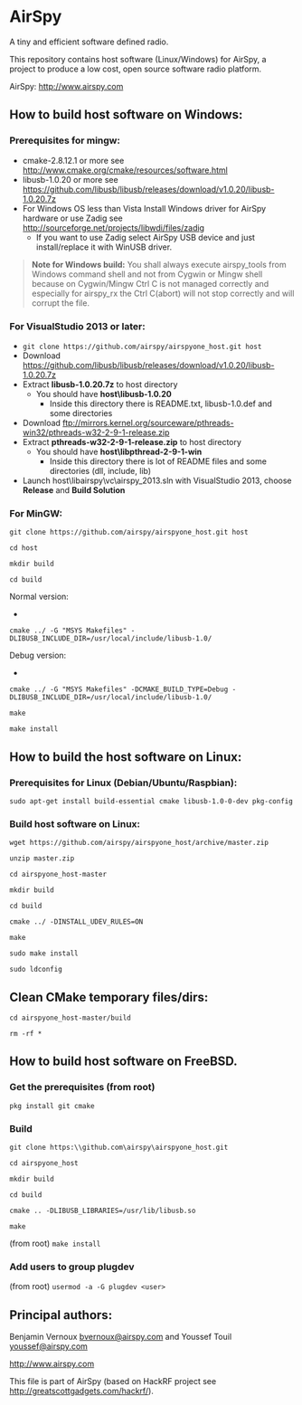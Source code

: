 AirSpy
======

A tiny and efficient software defined radio.

This repository contains host software (Linux/Windows) for AirSpy, a project to
produce a low cost, open source software radio platform.

AirSpy: http://www.airspy.com

## How to build host software on Windows:

### Prerequisites for mingw:

* cmake-2.8.12.1 or more see http://www.cmake.org/cmake/resources/software.html
* libusb-1.0.20 or more see https://github.com/libusb/libusb/releases/download/v1.0.20/libusb-1.0.20.7z
* For Windows OS less than Vista Install Windows driver for AirSpy hardware or use Zadig see http://sourceforge.net/projects/libwdi/files/zadig
  - If you want to use Zadig  select AirSpy USB device and just install/replace it with WinUSB driver.

>**Note for Windows build:**
 You shall always execute airspy_tools from Windows command shell and not from Cygwin or Mingw shell because on Cygwin/Mingw
 Ctrl C is not managed correctly and especially for airspy_rx the Ctrl C(abort) will not stop correctly and will corrupt the file.

### For VisualStudio 2013 or later:

* `git clone https://github.com/airspy/airspyone_host.git host`
* Download https://github.com/libusb/libusb/releases/download/v1.0.20/libusb-1.0.20.7z
* Extract **libusb-1.0.20.7z** to host directory
  * You should have **host\libusb-1.0.20**
    * Inside this directory there is README.txt, libusb-1.0.def and some directories
* Download ftp://mirrors.kernel.org/sourceware/pthreads-win32/pthreads-w32-2-9-1-release.zip
* Extract **pthreads-w32-2-9-1-release.zip** to host directory
  * You should have **host\libpthread-2-9-1-win**
    * Inside this directory there is lot of README files and some directories (dll, include, lib)
* Launch host\libairspy\vc\airspy_2013.sln with VisualStudio 2013, choose **Release** and **Build Solution**

### For MinGW:

`git clone https://github.com/airspy/airspyone_host.git host`

`cd host`

`mkdir build`

`cd build`

Normal version:

* 
`cmake ../ -G "MSYS Makefiles" -DLIBUSB_INCLUDE_DIR=/usr/local/include/libusb-1.0/`

Debug version:

* 
`cmake ../ -G "MSYS Makefiles" -DCMAKE_BUILD_TYPE=Debug -DLIBUSB_INCLUDE_DIR=/usr/local/include/libusb-1.0/`

`make`

`make install`


## How to build the host software on Linux:

### Prerequisites for Linux (Debian/Ubuntu/Raspbian):


`sudo apt-get install build-essential cmake libusb-1.0-0-dev pkg-config`


### Build host software on Linux:

`wget https://github.com/airspy/airspyone_host/archive/master.zip`

`unzip master.zip`

`cd airspyone_host-master`

`mkdir build`

`cd build`

`cmake ../ -DINSTALL_UDEV_RULES=ON`

`make`

`sudo make install`

`sudo ldconfig`

## Clean CMake temporary files/dirs:

`cd airspyone_host-master/build`

`rm -rf *`

## How to build host software on FreeBSD.

### Get the prerequisites (from root)

`pkg install git cmake`

### Build

`git clone https:\\github.com\airspy\airspyone_host.git`

`cd airspyone_host`

`mkdir build`

`cd build`

`cmake .. -DLIBUSB_LIBRARIES=/usr/lib/libusb.so`

`make`

(from root)
`make install`

### Add users to group plugdev

(from root)
`usermod -a -G plugdev <user>`

## Principal authors:

Benjamin Vernoux <bvernoux@airspy.com> and Youssef Touil <youssef@airspy.com> 


http://www.airspy.com

This file is part of AirSpy (based on HackRF project see http://greatscottgadgets.com/hackrf/).
